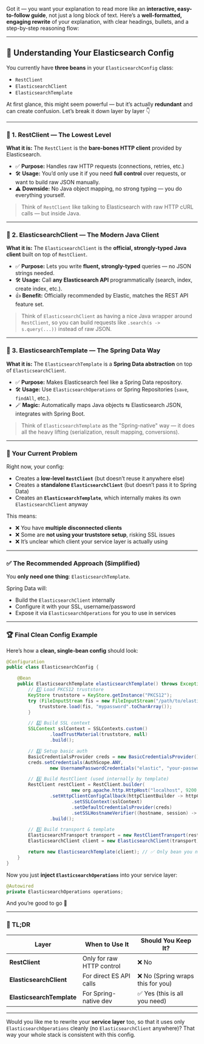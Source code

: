 Got it — you want your explanation to read more like an **interactive, easy-to-follow guide**, not just a long block of text.
Here’s a **well-formatted, engaging rewrite** of your explanation, with clear headings, bullets, and a step-by-step reasoning flow:

---

## 🧠 Understanding Your Elasticsearch Config

You currently have **three beans** in your `ElasticsearchConfig` class:

* `RestClient`
* `ElasticsearchClient`
* `ElasticsearchTemplate`

At first glance, this might seem powerful — but it’s actually **redundant** and can create confusion.
Let’s break it down layer by layer 👇

---

### 🔎 1. **RestClient** — The Lowest Level

**What it is:**
The `RestClient` is the **bare-bones HTTP client** provided by Elasticsearch.

* ✅ **Purpose:** Handles raw HTTP requests (connections, retries, etc.)
* 🛠 **Usage:** You’d only use it if you need **full control** over requests, or want to build raw JSON manually.
* ⚠️ **Downside:** No Java object mapping, no strong typing — you do everything yourself.

> Think of `RestClient` like talking to Elasticsearch with raw HTTP cURL calls — but inside Java.

---

### 🧰 2. **ElasticsearchClient** — The Modern Java Client

**What it is:**
The `ElasticsearchClient` is the **official, strongly-typed Java client** built on top of `RestClient`.

* ✅ **Purpose:** Lets you write **fluent, strongly-typed** queries — no JSON strings needed.
* 🛠 **Usage:** Call **any Elasticsearch API** programmatically (search, index, create index, etc.).
* 👍 **Benefit:** Officially recommended by Elastic, matches the REST API feature set.

> Think of `ElasticsearchClient` as having a nice Java wrapper around `RestClient`,
> so you can build requests like `.search(s -> s.query(...))` instead of raw JSON.

---

### 🌱 3. **ElasticsearchTemplate** — The Spring Data Way

**What it is:**
The `ElasticsearchTemplate` is a **Spring Data abstraction** on top of `ElasticsearchClient`.

* ✅ **Purpose:** Makes Elasticsearch feel like a Spring Data repository.
* 🛠 **Usage:** Use `ElasticsearchOperations` or Spring Repositories (`save`, `findAll`, etc.).
* 🪄 **Magic:** Automatically maps Java objects ⇆ Elasticsearch JSON, integrates with Spring Boot.

> Think of `ElasticsearchTemplate` as the "Spring-native" way —
> it does all the heavy lifting (serialization, result mapping, conversions).

---

### 🚨 Your Current Problem

Right now, your config:

* Creates a **low-level `RestClient`** (but doesn’t reuse it anywhere else)
* Creates a **standalone `ElasticsearchClient`** (but doesn’t pass it to Spring Data)
* Creates an **`ElasticsearchTemplate`**, which internally makes its own `ElasticsearchClient` anyway

This means:

* ❌ You have **multiple disconnected clients**
* ❌ Some are **not using your truststore setup**, risking SSL issues
* ❌ It’s unclear which client your service layer is actually using

---

### ✅ The Recommended Approach (Simplified)

You **only need one thing**: `ElasticsearchTemplate`.

Spring Data will:

* Build the `ElasticsearchClient` internally
* Configure it with your SSL, username/password
* Expose it via `ElasticsearchOperations` for you to use in services

---

### 🏆 Final Clean Config Example

Here’s how a **clean, single-bean config** should look:

```java
@Configuration
public class ElasticsearchConfig {

    @Bean
    public ElasticsearchTemplate elasticsearchTemplate() throws Exception {
        // 1️⃣ Load PKCS12 truststore
        KeyStore truststore = KeyStore.getInstance("PKCS12");
        try (FileInputStream fis = new FileInputStream("/path/to/elastic-truststore.p12")) {
            truststore.load(fis, "mypassword".toCharArray());
        }

        // 2️⃣ Build SSL context
        SSLContext sslContext = SSLContexts.custom()
                .loadTrustMaterial(truststore, null)
                .build();

        // 3️⃣ Setup basic auth
        BasicCredentialsProvider creds = new BasicCredentialsProvider();
        creds.setCredentials(AuthScope.ANY,
                new UsernamePasswordCredentials("elastic", "your-password"));

        // 4️⃣ Build RestClient (used internally by template)
        RestClient restClient = RestClient.builder(
                        new org.apache.http.HttpHost("localhost", 9200, "https"))
                .setHttpClientConfigCallback(httpClientBuilder -> httpClientBuilder
                        .setSSLContext(sslContext)
                        .setDefaultCredentialsProvider(creds)
                        .setSSLHostnameVerifier((hostname, session) -> true)) // skip hostname check (local dev only)
                .build();

        // 5️⃣ Build transport & template
        ElasticsearchTransport transport = new RestClientTransport(restClient, new JacksonJsonpMapper());
        ElasticsearchClient client = new ElasticsearchClient(transport);

        return new ElasticsearchTemplate(client); // ✅ Only bean you need
    }
}
```

Now you just **inject `ElasticsearchOperations`** into your service layer:

```java
@Autowired
private ElasticsearchOperations operations;
```

And you’re good to go 🎯

---

### 📝 TL;DR

| Layer                     | When to Use It            | Should You Keep It?              |
| ------------------------- | ------------------------- | -------------------------------- |
| **RestClient**            | Only for raw HTTP control | ❌ No                             |
| **ElasticsearchClient**   | For direct ES API calls   | ❌ No (Spring wraps this for you) |
| **ElasticsearchTemplate** | For Spring-native dev     | ✅ Yes (this is all you need)     |

---

Would you like me to rewrite your **service layer** too, so that it uses only `ElasticsearchOperations` cleanly (no `ElasticsearchClient` anywhere)?
That way your whole stack is consistent with this config.
